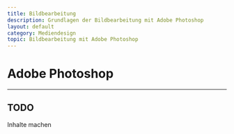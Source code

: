 ```yaml
---
title: Bildbearbeitung
description: Grundlagen der Bildbearbeitung mit Adobe Photoshop
layout: default
category: Mediendesign
topic: Bildbearbeitung mit Adobe Photoshop
---
```


# Adobe Photoshop

--- 

## TODO
Inhalte machen